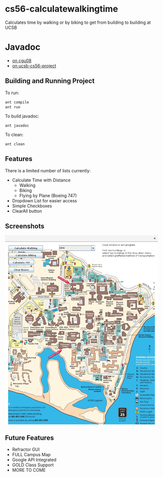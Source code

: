 # cs56-calculatewalkingtime

Calculates time by walking or by biking to get from building to building at UCSB

# Javadoc
* [on cgu08](http://cgu08.github.io/cs56-calculatewalkingtime/javadoc)
* [on ucsb-cs56-project](http://ucsb-cs56-project.github.io/cs56-calculatewalkingtime/javadoc)

## Building and Running Project
To run:
```
ant compile
ant run
```
To build javadoc:
```
ant javadoc
```
To clean:
```
ant clean
```

## Features
There is a limited number of lists currently:
* Calculate Time with Distance
  * Walking
  * Biking
  * Flying by Plane (Boeing 747)
* Dropdown List for easier access
* Simple Checkboxes
* ClearAll button

## Screenshots

![Screenshot 1](images/screenshot.png?raw=true)

## Future Features
* Refractor GUI
* FULL Campus Map
* Google API Integrated
* GOLD Class Support
* MORE TO COME
